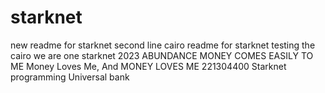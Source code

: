 # starknet
new readme for starknet
second line
cairo readme for starknet
testing the cairo
we are one
starknet 2023
ABUNDANCE
MONEY COMES EASILY TO ME
Money Loves Me, And MONEY LOVES ME
221304400
Starknet programming
Universal bank

